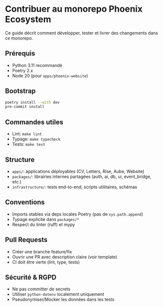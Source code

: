 # Contribuer au monorepo Phoenix Ecosystem

Ce guide décrit comment développer, tester et livrer des changements dans ce monorepo.

## Prérequis
- Python 3.11 recommandé
- Poetry 2.x
- Node 20 (pour `apps/phoenix-website`)

## Bootstrap

```bash
poetry install --with dev
pre-commit install
```

## Commandes utiles
- Lint: `make lint`
- Typage: `make typecheck`
- Tests: `make test`

## Structure
- `apps/`: applications déployables (CV, Letters, Rise, Aube, Website)
- `packages/`: librairies internes partagées (auth, ai, db, ui, event_bridge, etc.)
- `infrastructure/`: tests end-to-end, scripts utilitaires, schémas

## Conventions
- Imports stables via deps locales Poetry (pas de `sys.path.append`)
- Typage explicite dans `packages/*`
- Respect du linter (ruff) et mypy

## Pull Requests
- Créer une branche feature/fix
- Ouvrir une PR avec description claire (voir template)
- CI doit être verte (lint, type, tests)

## Sécurité & RGPD
- Ne pas committer de secrets
- Utiliser `python-dotenv` localement uniquement
- Pseudonymiser/Mocker les données dans les tests


